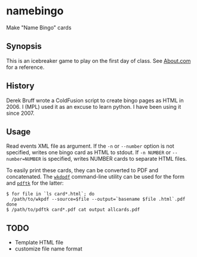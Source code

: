 namebingo
=========

Make "Name Bingo" cards

Synopsis
--------

This is an icebreaker game to play on the first day of class.  See [About.com](http://adulted.about.com/od/icebreakers/qt/peoplebingo.htm)
for a reference.

History
-------

Derek Bruff wrote a ColdFusion script to create bingo pages as HTML in 2006.  I (MPL)
used it as an excuse to learn python.  I have been using it since 2007.

Usage
-----

Read events XML file as argument.  If the `-n` or `--number` option is not specified, 
writes one bingo card as HTML to stdout.  If `-n NUMBER` or `--number=NUMBER` is 
specified, writes NUMBER cards to separate HTML files.

To easily print these cards, they can be converted to PDF and concatenated.  The [`wkdpdf`](http://plessl.github.com/wkpdf/)
command-line utility can be used for the form and [`pdftk`](http://www.pdflabs.com/tools/pdftk-the-pdf-toolkit/) for the latter:

    $ for file in `ls card*.html`; do
      /path/to/wkpdf --source=$file --output=`basename $file .html`.pdf
    done
    $ /path/to/pdftk card*.pdf cat output allcards.pdf


TODO
----

* Template HTML file
* customize file name format


